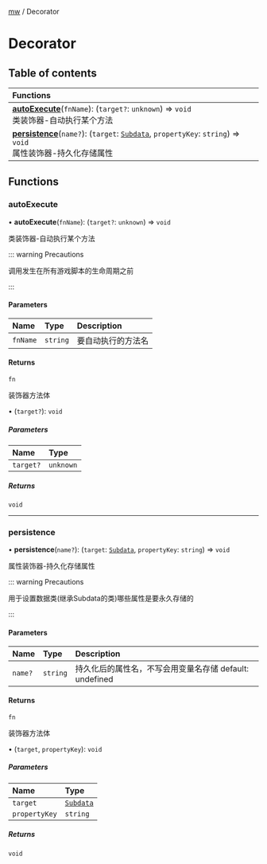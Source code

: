 [mw](Core.mw.md) / Decorator

# Decorator <Badge type="tip" text="Namespace" /> <Score text="Decorator" />

## Table of contents

| Functions |
| :-----|
| **[autoExecute](mw.Decorator.md#autoexecute)**(`fnName`): (`target?`: `unknown`) => `void` <br> 类装饰器-自动执行某个方法|
| **[persistence](mw.Decorator.md#persistence)**(`name?`): (`target`: [`Subdata`](../classes/mw.Subdata.md), `propertyKey`: `string`) => `void` <br> 属性装饰器-持久化存储属性|

## Functions

### autoExecute <Score text="autoExecute" /> 

• **autoExecute**(`fnName`): (`target?`: `unknown`) => `void` 

类装饰器-自动执行某个方法

::: warning Precautions

调用发生在所有游戏脚本的生命周期之前

:::


#### Parameters

| Name | Type | Description |
| :------ | :------ | :------ |
| `fnName` | `string` |  要自动执行的方法名 |

#### Returns

`fn`

装饰器方法体

• (`target?`): `void`

##### Parameters

| Name | Type |
| :------ | :------ |
| `target?` | `unknown` |

##### Returns

`void`

___

### persistence <Score text="persistence" /> 

• **persistence**(`name?`): (`target`: [`Subdata`](../classes/mw.Subdata.md), `propertyKey`: `string`) => `void` 

属性装饰器-持久化存储属性

::: warning Precautions

用于设置数据类(继承Subdata的类)哪些属性是要永久存储的

:::


#### Parameters

| Name | Type | Description |
| :------ | :------ | :------ |
| `name?` | `string` |  持久化后的属性名，不写会用变量名存储 default: undefined |

#### Returns

`fn`

装饰器方法体

• (`target`, `propertyKey`): `void`

##### Parameters

| Name | Type |
| :------ | :------ |
| `target` | [`Subdata`](../classes/mw.Subdata.md) |
| `propertyKey` | `string` |

##### Returns

`void`
